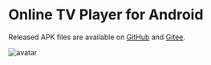 # Online TV Player for Android
Released APK files are available on [GitHub][1] and [Gitee][2].

![avatar](https://raw.githubusercontent.com/cy8018/Resources/master/tv/snapshot/snapshot_android_tv_1.png)

[1]: https://raw.githubusercontent.com/cy8018/Resources/master/tv/release/AndroidTvPlayer.apk "APK on GitHub"
[2]: https://gitee.com/cy8018/Resources/raw/master/tv/release/AndroidTvPlayer.apk "APK on Gitee"
